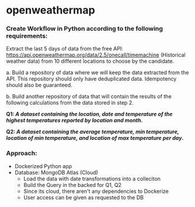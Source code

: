 # openweathermap

### Create Workflow in Python according to the following requirements:


Extract the last 5 days of data from the free API: https://api.openweathermap.org/data/2.5/onecall/timemachine (Historical weather data) from 10 different locations to choose by the candidate.

a. Build a repository of data where we will keep the data extracted from the API. This repository should only have deduplicated data. Idempotency should also be guaranteed.

b. Build another repository of data that will contain the results of the following calculations from the data stored in step 2.

**Q1: _A dataset containing the location, date and temperature of the highest temperatures reported by location and month_.**

**Q2: _A dataset containing the average temperature, min temperature, location of min temperature, and location of max temperature per day_.**

### Approach:
- Dockerized Python app
- Database: MongoDB Atlas (Cloud)
    - Load the data with date transformations into a colleciton
    - Build the Query in the backed for Q1, Q2 
    - Since its cloud, there aren't any dependencies to Dockerize
    - User access can be given as requested to the DB
